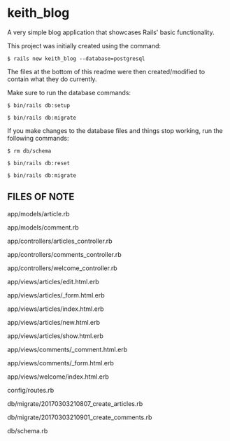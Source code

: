# keith_blog

A very simple blog application that showcases Rails' basic functionality.

This project was initially created using the command:

`$ rails new keith_blog --database=postgresql`

The files at the bottom of this readme were then created/modified to contain what they do currently.

Make sure to run the database commands:

`$ bin/rails db:setup`

`$ bin/rails db:migrate`

If you make changes to the database files and things stop working, run the following commands:

`$ rm db/schema`

`$ bin/rails db:reset`

`$ bin/rails db:migrate`

## FILES OF NOTE

app/models/article.rb

app/models/comment.rb

app/controllers/articles_controller.rb

app/controllers/comments_controller.rb

app/controllers/welcome_controller.rb

app/views/articles/edit.html.erb

app/views/articles/_form.html.erb

app/views/articles/index.html.erb

app/views/articles/new.html.erb

app/views/articles/show.html.erb

app/views/comments/_comment.html.erb

app/views/comments/_form.html.erb

app/views/welcome/index.html.erb

config/routes.rb

db/migrate/20170303210807_create_articles.rb

db/migrate/20170303210901_create_comments.rb

db/schema.rb

